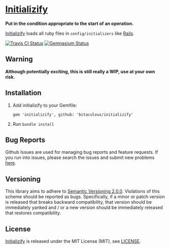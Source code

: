 [Initializify](http://bitaculous.github.io/initializify "Put in the condition appropriate to the start of an operation.")
=========================================================================================================================

**Put in the condition appropriate to the start of an operation.**

[Initializify](http://bitaculous.github.io/initializify "Put in the condition appropriate to the start of an operation.")
loads all ruby files in `config/initializers` like [Rails](http://rubyonrails.org "Ruby on Rails").

[![Travis CI Status](https://travis-ci.org/bitaculous/initializify.svg)](http://travis-ci.org/bitaculous/initializify)
[![Gemnasium Status](https://gemnasium.com/bitaculous/initializify.svg)](https://gemnasium.com/bitaculous/initializify)

Warning
-------

**Although potentially exciting, this is still really a WIP, use at your own risk.**

Installation
------------

1.  Add initializify to your Gemfile:

    ```
    gem 'initializify', github: 'bitaculous/initializify'
    ```

2.  Run `bundle install`

Bug Reports
-----------

Github Issues are used for managing bug reports and feature requests. If you run into issues, please search the issues
and submit new problems [here](https://github.com/bitaculous/initializify/issues "Github Issues").

Versioning
----------

This library aims to adhere to [Semantic Versioning 2.0.0][semver]. Violations of this scheme should be reported as bugs.
Specifically, if a minor or patch version is released that breaks backward compatibility, that version should be
immediately yanked and / or a new version should be immediately released that restores compatibility.

[semver]: http://semver.org

License
-------

[Initializify](http://bitaculous.github.io/initializify "Put in the condition appropriate to the start of an operation.")
is released under the MIT License (MIT), see [LICENSE](https://raw.githubusercontent.com/bitaculous/initializify/master/LICENSE "License").